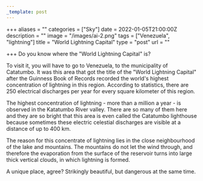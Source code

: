 ```yaml
---
_template: post
---
```


+++
aliases = ""
categories = ["Sky"]
date = 2022-01-05T21:00:00Z
description = ""
image = "/images/ai-2.png"
tags = ["Venezuela", "lightning"]
title = "World Lightning Capital"
type = "post"
url = ""

+++
Do you know where the "World Lightning Capital" is?

To visit it, you will have to go to Venezuela, to the municipality of Catatumbo. It was this area that got the title of the "World Lightning Capital" after the Guinness Book of Records recorded the world's highest concentration of lightning in this region. According to statistics, there are 250 electrical discharges per year for every square kilometer of this region.

The highest concentration of lightning - more than a million a year - is observed in the Katatumbo River valley. There are so many of them here and they are so bright that this area is even called the Catatumbo lighthouse because sometimes these electric celestial discharges are visible at a distance of up to 400 km.

The reason for this concentrate of lightning lies in the close neighbourhood of the lake and mountains. The mountains do not let the wind through, and therefore the evaporation from the surface of the reservoir turns into large thick vertical clouds, in which lightning is formed.

A unique place, agree? Strikingly beautiful, but dangerous at the same time.
